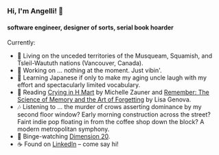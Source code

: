 ### Hi, I'm Angelli! 👋
#### software engineer, designer of sorts, serial book hoarder

Currently:
- 📍 Living on the unceded territories of the Musqueam, Squamish, and Tsleil-Waututh nations (Vancouver, Canada).
- 🌱 Working on ... nothing at the moment. Just vibin'.
- 💬 Learning Japanese if only to make my aging uncle laugh with my effort and spectacularly limited vocabulary.
- 📘 Reading [Crying in H Mart](https://www.goodreads.com/book/show/54814676-crying-in-h-mart) by Michelle Zauner and [Remember: The Science of Memory and the Art of Forgetting](https://www.goodreads.com/en/book/show/54895704) by Lisa Genova.
- 🎶 Listening to ... the murder of crows asserting dominance by my second floor window? Early morning construction across the street? Faint indie pop floating in from the coffee shop down the block? A modern metropolitan symphony.
- 🍿 Binge-watching [Dimension 20](https://www.dropout.tv/dimension-20).
- ☕ Found on [LinkedIn](https://www.linkedin.com/in/angellidimatulac/) – come say hi!
